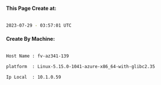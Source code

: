 
   
#### This Page Create at:

```bash

2023-07-29 - 03:57:01 UTC

```

#### Create By Machine:

```bash

Host Name : fv-az341-139

platform  : Linux-5.15.0-1041-azure-x86_64-with-glibc2.35

Ip Local  : 10.1.0.59

```

